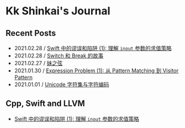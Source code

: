 # Kk Shinkai's Journal

## Recent Posts

-   2021.02.28 / [Swift 中的谬误和陷阱 (1): 理解 `inout` 参数的求值策略](./2021-02-28-swift-fallacies-and-pitfalls-inout/index.html)
-   2021.02.28 / [Switch 和 Break 的故事](./2021-02-28-switch-and-break/index.html)
-   2021.02.27 / [妹之弦](./2021-02-27-immortal-string/index.html)
-   2021.01.30 / [Expression Problem (1): 从 Pattern Matching 到 Visitor Pattern](./2021-01-30-expression-problem-1/index.html)
-   2021.01.01 / [Unicode 字符集与字符编码](./2021-01-01-unicode/index.html)

## Cpp, Swift and LLVM

-   [Swift 中的谬误和陷阱 (1): 理解 `inout` 参数的求值策略](./2021-02-28-swift-fallacies-and-pitfalls-inout/index.html)